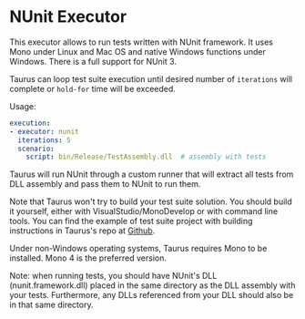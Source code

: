# NUnit Executor

This executor allows to run tests written with NUnit framework. It uses Mono under Linux and Mac OS
and native Windows functions under Windows. There is a full support for NUnit 3.

Taurus can loop test suite execution until desired number of `iterations` will complete or
`hold-for` time will be exceeded.

Usage:
```yaml
execution:
- executor: nunit
  iterations: 5
  scenario:
    script: bin/Release/TestAssembly.dll  # assembly with tests
```

Taurus will run NUnit through a custom runner that will extract all tests from DLL assembly
and pass them to NUnit to run them.

Note that Taurus won't try to build your test suite solution. You should build it yourself,
either with VisualStudio/MonoDevelop or with command line tools. You can find the example of
test suite project with building instructions in Taurus's repo at
[Github](https://github.com/Blazemeter/taurus/tree/master/examples/selenium/nunit/).

Under non-Windows operating systems, Taurus requires Mono to be installed. Mono 4 is the preferred
version.

Note: when running tests, you should have NUnit's DLL (nunit.framework.dll) placed in the same
directory as the DLL assembly with your tests. Furthermore, any DLLs referenced from your DLL should also be in that same directory. 
